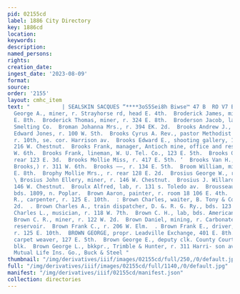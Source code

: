 ```yaml
---
pid: 02155cd
label: 1886 City Directory
key: 1886cd
location: 
keywords: 
description: 
named_persons: 
rights: 
creation_date: 
ingest_date: '2023-08-09'
format: 
source: 
order: '2155'
layout: cmhc_item
text: "          | SEALSKIN SACQUES “****3oS5Sei8h Biwse™ 47 B  RO V7 BRO  * Brockway
  George A., miner, r. Strayhorse rd, head E. 4th.  Broderick James, miner, r. 324
  E. 8th.  Broderick Thomas, miner, r. 324 E. 8th.  Broderson Jacob, lab, Manville
  Smelting Co.  Broman Johanna Mrs., r. 394 EK. 2d.  Brooks Andrew J., col’d, barber,
  Edward Jones, r. 100 W. Sth.  Brooks Cyrus A. Rev., pastor Methodist Episcopal Church,
  r. 10th, se. cor. Harrison av.  Brooks Edward E., shooting gallery, 107 W. 2d, r.
  216 W. Chestnut.  Brooks Frank, manager, Antioch mine, office and residence 328
  W. 6th.  Brooks Frank, lineman, W. U. Tel. Co., 123 E. 5th.  Brooks George W., physician,
  rear 123 E. 3d.  Brooks Mollie Miss, r. 417 E. 5th. ‘  Brooks Van H., (Powell &
  Brooks,) r. 311 W. 6th.  Brooks ——, r. 134 E. 5th.  Broom William, miner, r. 519
  E. 8th.  Brophy Mollie Mrs., r. rear 128 E. 2d.  Brosius George W., r. 146 W. Chestnut.
  \ Brosius John Ellery, miner, r. 146 W. Chestnut.  Brosius J. Willard, mining, r.
  146 W. Chestnut.  Broulx Alfred, lab, r. 131 s. Toledo av.  Brousseau W. H., fireman,
  bds. 1809, n. Poplar.  Brown Aaron, painter, r. room 18 106 E. 4th.  Brown Abner
  R., carpenter, r. 125 E. 10th.  : Brown Charles, waiter, B. Tony & Co., r. 106 W.
  2d.  . Brown Charles A., train dispatcher, D. &. R. G. Ry., bds. 123  . 4th. .  Brown
  Charles L., musician, r. 118 W. 7th.  Brown C. H., lab, bds. American House.  ’
  Brown C. R., miner, r. 122 W. 2d.  Brown Daniel, mining, r. Carbonate Hill, above
  reservoir.  Brown Frank C., r. 206 W. Elm.  . Brown Frank E., driver, C. A. Seymour,
  r. 125 E. 10th.  BROWN GEORGE, propr. Leadville Exchange, 401 E. 8th.  - Brown George,
  carpet weaver, 127 E. 5th.  Brown George E., deputy clk. County Court, r. DeMaineville
  blk.  Brown George L., bkkpr., Trimble & Hunter, r. 311 Harri- son av.  Northwestern
  Mutual Life Ins. Go., Buck & Steel "
thumbnail: "/img/derivatives/iiif/images/02155cd/full/250,/0/default.jpg"
full: "/img/derivatives/iiif/images/02155cd/full/1140,/0/default.jpg"
manifest: "/img/derivatives/iiif/02155cd/manifest.json"
collection: directories
---
```

